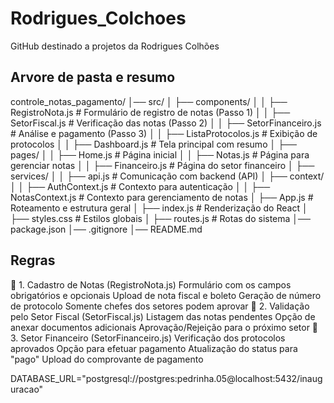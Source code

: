 # Rodrigues_Colchoes
 GitHub destinado a projetos da Rodrigues Colhões
## Arvore de pasta e resumo
controle_notas_pagamento/
│── src/
│   ├── components/
│   │   ├── RegistroNota.js        # Formulário de registro de notas (Passo 1)
│   │   ├── SetorFiscal.js         # Verificação das notas (Passo 2)
│   │   ├── SetorFinanceiro.js     # Análise e pagamento (Passo 3)
│   │   ├── ListaProtocolos.js     # Exibição de protocolos
│   │   ├── Dashboard.js           # Tela principal com resumo
│   ├── pages/
│   │   ├── Home.js                # Página inicial
│   │   ├── Notas.js               # Página para gerenciar notas
│   │   ├── Financeiro.js          # Página do setor financeiro
│   ├── services/
│   │   ├── api.js                 # Comunicação com backend (API)
│   ├── context/
│   │   ├── AuthContext.js         # Contexto para autenticação
│   │   ├── NotasContext.js        # Contexto para gerenciamento de notas
│   ├── App.js                     # Roteamento e estrutura geral
│   ├── index.js                    # Renderização do React
│   ├── styles.css                   # Estilos globais
│   ├── routes.js                   # Rotas do sistema
│── package.json
│── .gitignore
│── README.md




## Regras

📌 1. Cadastro de Notas (RegistroNota.js)
Formulário com os campos obrigatórios e opcionais
Upload de nota fiscal e boleto
Geração de número de protocolo
Somente chefes dos setores podem aprovar
📌 2. Validação pelo Setor Fiscal (SetorFiscal.js)
Listagem das notas pendentes
Opção de anexar documentos adicionais
Aprovação/Rejeição para o próximo setor
📌 3. Setor Financeiro (SetorFinanceiro.js)
Verificação dos protocolos aprovados
Opção para efetuar pagamento
Atualização do status para "pago"
Upload do comprovante de pagamento

DATABASE_URL="postgresql://postgres:pedrinha.05@localhost:5432/inauguracao"